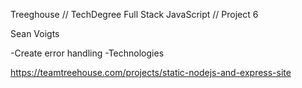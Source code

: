 Treeghouse // TechDegree
Full Stack JavaScript // Project 6

Sean Voigts

-Create error handling
-Technologies

https://teamtreehouse.com/projects/static-nodejs-and-express-site